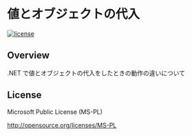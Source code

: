 # 値とオブジェクトの代入

[![license](https://img.shields.io/badge/License-MS--PL-blue.svg)](https://opensource.org/licenses/MS-PL)

## Overview

.NET で値とオブジェクトの代入をしたときの動作の違いについて


## License

Microsoft Public License (MS-PL)

http://opensource.org/licenses/MS-PL
